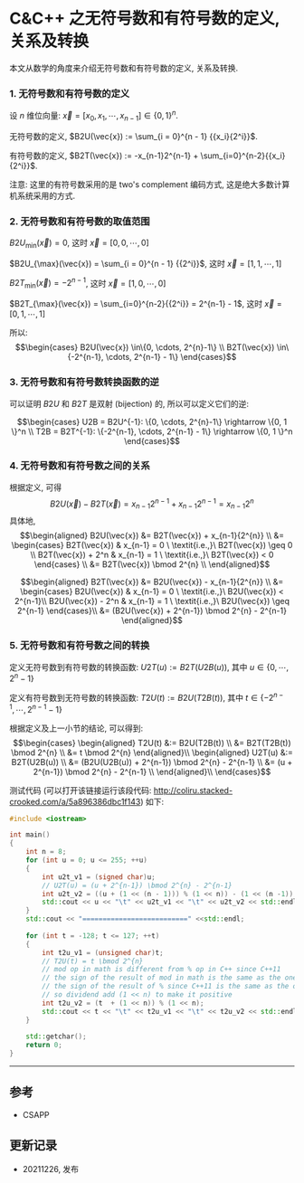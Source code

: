 # C&C++ 之无符号数和有符号数的定义, 关系及转换

本文从数学的角度来介绍无符号数和有符号数的定义, 关系及转换.

### 1. 无符号数和有符号数的定义
设 $n$ 维位向量: $\vec{x} = [x_0,x_1,\cdots, x_{n-1}] \in \{0, 1 \}^n$.

无符号数的定义, $B2U(\vec{x}) := \sum_{i = 0}^{n - 1} {{x_i}{2^i}}$.

有符号数的定义, $B2T(\vec{x}) := -x_{n-1}2^{n-1} + \sum_{i=0}^{n-2}{{x_i}{2^i}}$.

注意: 这里的有符号数采用的是 two's complement 编码方式, 这是绝大多数计算机系统采用的方式.


### 2. 无符号数和有符号数的取值范围
$B2U_{\min}(\vec{x}) = 0$, 这时 $\vec{x} = [0, 0, \cdots, 0]$

$B2U_{\max}(\vec{x}) = \sum_{i = 0}^{n - 1} {{2^i}}$, 这时 $\vec{x} = [1, 1, \cdots, 1]$

$B2T_{\min}(\vec{x}) = -2^{n-1}$, 这时 $\vec{x} = [1, 0, \cdots, 0]$

$B2T_{\max}(\vec{x}) = \sum_{i=0}^{n-2}{{2^i}} = 2^{n-1} - 1$, 这时 $\vec{x} = [0, 1,\cdots, 1]$

所以: 
$$\begin{cases}
B2U(\vec{x}) \in\{0, \cdots, 2^{n}-1\} \\
B2T(\vec{x}) \in\{-2^{n-1}, \cdots, 2^{n-1} - 1\}
\end{cases}$$


### 3. 无符号数和有符号数转换函数的逆
可以证明 $B2U$ 和 $B2T$ 是双射 (bijection) 的, 所以可以定义它们的逆:

$$\begin{cases}
U2B = B2U^{-1}: \{0, \cdots, 2^{n}-1\} \rightarrow \{0, 1 \}^n \\
T2B = B2T^{-1}: \{-2^{n-1}, \cdots, 2^{n-1} - 1\} \rightarrow \{0, 1 \}^n
\end{cases}$$


### 4. 无符号数和有符号数之间的关系
根据定义, 可得
$$B2U(\vec{x}) - B2T(\vec{x}) = x_{n-1}{2^{n-1}} + x_{n-1}2^{n-1} = x_{n-1}{2^{n}}$$
具体地,
$$\begin{aligned}
B2U(\vec{x}) &= B2T(\vec{x}) + x_{n-1}{2^{n}} \\
             &= \begin{cases} 
                B2T(\vec{x})       & x_{n-1} = 0 \ \textit{i.e.,}\ B2T(\vec{x}) \geq 0 \\
                B2T(\vec{x}) + 2^n & x_{n-1} = 1 \ \textit{i.e.,}\ B2T(\vec{x}) < 0
                \end{cases} \\
             &= B2T(\vec{x}) \bmod 2^{n} \\
\end{aligned}$$

$$\begin{aligned}
B2T(\vec{x}) &= B2U(\vec{x}) - x_{n-1}{2^{n}} \\
             &= \begin{cases} 
                B2U(\vec{x})       & x_{n-1} = 0 \ \textit{i.e.,}\ B2U(\vec{x}) < 2^{n-1}\\
                B2U(\vec{x}) - 2^n & x_{n-1} = 1 \ \textit{i.e.,}\ B2U(\vec{x}) \geq 2^{n-1}
                \end{cases}\\
             &= (B2U(\vec{x}) + 2^{n-1}) \bmod 2^{n} - 2^{n-1}
\end{aligned}$$


### 5. 无符号数和有符号数之间的转换
定义无符号数到有符号数的转换函数: $U2T(u) := B2T(U2B(u))$, 其中 $u \in \{0, \cdots, 2^{n}-1\}$

定义有符号数到无符号数的转换函数: $T2U(t) := B2U(T2B(t))$, 其中 $t \in \{-2^{n-1}, \cdots, 2^{n-1} - 1\}$

根据定义及上一小节的结论, 可以得到:
$$\begin{cases}
\begin{aligned}
T2U(t) &:= B2U(T2B(t)) \\
       &= B2T(T2B(t)) \bmod 2^{n} \\
       &= t \bmod 2^{n} 
\end{aligned}\\
\begin{aligned}
U2T(u) &:= B2T(U2B(u)) \\
       &= (B2U(U2B(u)) + 2^{n-1}) \bmod 2^{n} - 2^{n-1} \\
       &= (u + 2^{n-1}) \bmod 2^{n} - 2^{n-1} \\
\end{aligned}\\
\end{cases}$$

测试代码 (可以打开该链接运行该段代码: <http://coliru.stacked-crooked.com/a/5a896386dbc1f143>) 如下:
```c++
#include <iostream>

int main()
{
    int n = 8;
    for (int u = 0; u <= 255; ++u)
    {
        int u2t_v1 = (signed char)u;
        // U2T(u) = (u + 2^{n-1}) \bmod 2^{n} - 2^{n-1}
        int u2t_v2 = ((u + (1 << (n - 1))) % (1 << n)) - (1 << (n -1));
        std::cout << u << "\t" << u2t_v1 << "\t" << u2t_v2 << std::endl;
    }
    std::cout << "==========================" <<std::endl;
    
    for (int t = -128; t <= 127; ++t)
    {
        int t2u_v1 = (unsigned char)t;
        // T2U(t) = t \bmod 2^{n}
        // mod op in math is different from % op in C++ since C++11
        // the sign of the result of mod in math is the same as the one of divisor
        // the sign of the result of % since C++11 is the same as the one of dividend
        // so dividend add (1 << n) to make it positive
        int t2u_v2 = (t  + (1 << n)) % (1 << n);
        std::cout << t << "\t" << t2u_v1 << "\t" << t2u_v2 << std::endl;
    }
    
    std::getchar();
    return 0;
}
```
----

## 参考
- CSAPP

## 更新记录
- 20211226, 发布

